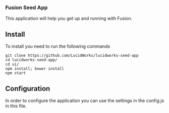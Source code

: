 ### Fusion Seed App
This application will help you get up and running with Fusion.

## Install
To install you need to run the following commands
```
git clone https://github.com/LucidWorks/lucidworks-seed-app
cd lucidworks-seed-app/
cd ui/
npm install; bower install
npm start
```

## Configuration
In order to configure the application you can use the settings in the config.js in this file.

